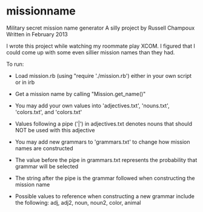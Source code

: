 missionname
===========

Military secret mission name generator
A silly project by Russell Champoux
Written in February 2013

I wrote this project while watching my roommate play XCOM. I figured that I could come up with some even sillier mission names than they had.

To run:

* Load mission.rb (using "require './mission.rb') either in your own script or in irb
* Get a mission name by calling "Mission.get_name()"

* You may add your own values into 'adjectives.txt', 'nouns.txt', 'colors.txt', and 'colors.txt'
* Values following a pipe ('|') in adjectives.txt denotes nouns that should NOT be used with this adjective

* You may add new grammars to 'grammars.txt' to change how mission names are constructed
* The value before the pipe in grammars.txt represents the probability that grammar will be selected
* The string after the pipe is the grammar followed when constructing the mission name
* Possible values to reference when constructing a new grammar include the following: adj, adj2, noun, noun2, color, animal

